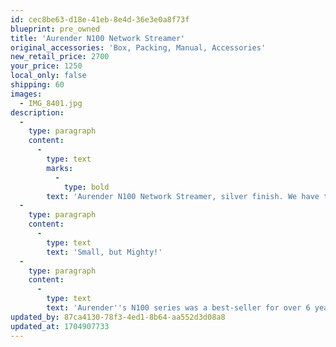 ```yaml
---
id: cec8be63-d18e-41eb-8e4d-36e3e0a8f73f
blueprint: pre_owned
title: 'Aurender N100 Network Streamer'
original_accessories: 'Box, Packing, Manual, Accessories'
new_retail_price: 2700
your_price: 1250
local_only: false
shipping: 60
images:
  - IMG_8401.jpg
description:
  -
    type: paragraph
    content:
      -
        type: text
        marks:
          -
            type: bold
        text: 'Aurender N100 Network Streamer, silver finish. We have three units available and price is per-each. Units are in excellent physical and functional condition with original boxes and packing. Units sold as new for $2,700.00'
  -
    type: paragraph
    content:
      -
        type: text
        text: 'Small, but Mighty!'
  -
    type: paragraph
    content:
      -
        type: text
        text: 'Aurender''s N100 series was a best-seller for over 6 years. It has recently been replaced with model N150, but the N100 series has provided music lovers the world over with an accessible way to love their music "The Aurender Way" - with an elegant user experience, and pristine digital signal output to an integrated amplifier or DAC. Available in three distinct configurations, N100 offers true audiophile performance from a small footprint.'
updated_by: 87ca4130-78f3-4ed1-8b64-aa552d3d08a8
updated_at: 1704907733
---
```

